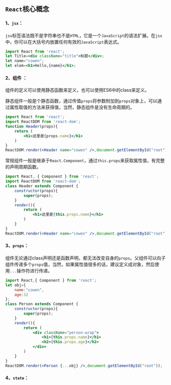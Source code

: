 ## `React`核心概念

#### 1、`jsx`：

`jsx`标签语法既不是字符串也不是`HTML`，它是一个`JavaScript`的语法扩展。在`jsx`中，你可以在大括号内放置任何有效的`JavaScript`表达式。

```jsx
import React from 'react';
let Title=<div className="title">标题</div>;
let name="cowen";
let elem=<h1>Hello,{name}</h1>;
```

#### 2、组件 ：

组件的定义可以使用静态函数来定义，也可以使用ES6中的class来定义。

静态组件一般是个静态函数，通过传值`props`将参数附加到`props`对象上，可以通过属性取值的方法来获得值，当然，静态组件是没有生命周期的。

```jsx
import React from 'react';
import ReactDOM from 'react-dom';
function Header(props){
    return (
        <h1>这里是{props.name}</h1>
    )
}
ReactDOM.render(<Header name="cowen" />,document.getElementById("root"));
```

常规组件一般是继承于`React.Component`，通过`this.props`来获取属性值，有完整的声明周期函数。

```jsx
import React, { Component } from 'react';
import ReactDOM from 'react-dom';
class Header extends Component {
    constructor(props){
        super(props);        
    }
    render(){
        return (
            <h1>这里是{this.props.name}</h1>
        )
    }
}
ReactDOM.render(<Header name="cowen" />,document.getElementById("root"));
```

#### 3、`props`：

组件无论通过class声明还是函数声明，都无法改变自身的`props`。父组件可以向子组件传递多个`props`值，当然，如果属性值很多的话，建议定义成对象，然后使用`...`操作符进行传递。

```jsx
import React,{ Component } from 'react';
let obj={
    name:"cowen",
    age:32
};
class Person extends Component {
    constructor(props){
        super(props);
    }
    render(){
        return (
            <div className="person-wrap">
                <h1>{this.props.name}</h1>
                <h2>{this.props.age}</h2>                
            </div>
        )
    }
}
ReactDOM.render(<Person {...obj} />,document.getElementById("root"));
```

#### 4、`state`：




